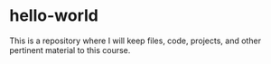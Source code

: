 # hello-world
This is a repository where I will keep files, code, projects, and other pertinent material to this course.
